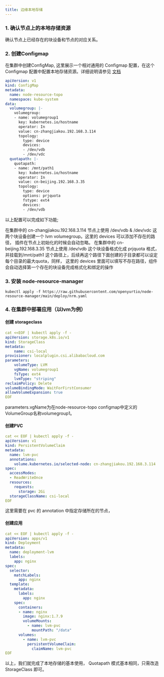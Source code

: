 ```yaml
---
title: 边缘本地存储
---
```


### 1. 确认节点上的本地存储资源

确认节点上已经存在的块设备和节点的对应关系。

### 2. 创建Configmap

在集群中创建ConfigMap, 这里展示一个相对通用的 Configmap 配置，在这个Configmap 配置中配置本地存储资源。详细说明请参见 [文档](https://github.com/openyurtio/node-resource-manager/blob/main/docs/configmap.zh.md)

```yaml
apiVersion: v1
kind: ConfigMap
metadata:
  name: node-resource-topo
  namespace: kube-system
data:
  volumegroup: |-
    volumegroup:
    - name: volumegroup1
      key: kubernetes.io/hostname
      operator: In
      value: cn-zhangjiakou.192.168.3.114
      topology:
        type: device
        devices:
        - /dev/vdb
        - /dev/vdc
  quotapath: |-
    quotapath:
    - name: /mnt/path1
      key: kubernetes.io/hostname
      operator: In
      value: cn-beijing.192.168.3.35
      topology:
        type: device
        options: prjquota
        fstype: ext4
        devices:
        - /dev/vdb
```

以上配置可以完成如下功能;

在集群中的 cn-zhangjiakou.192.168.3.114 节点上使用 /dev/vdb & /dev/vdc 这两个块设备创建一个 lvm volumegroup。这里的 devices 可以添加不存在的路径， 插件在节点上初始化的时候会自动忽略。
在集群中的 cn-beijing.192.168.3.35 节点上使用 /dev/vdb 这个块设备格式化成 prjquota 格式，并挂载到/mnt/path1 这个路径上，后续再这个路径下面创建的子目录都可以设定每个目录的最大quota，同样， 这里的 devices 里面可以填写不存在路径，组件会自动选择第一个存在的块设备完成格式化和绑定的操作

### 3. 安装 node-resource-manager

```shell
kubectl apply -f https://raw.githubusercontent.com/openyurtio/node-resource-manager/main/deploy/nrm.yaml
```

### 4. 在集群中部署应用（以lvm为例）

#### 创建 storageclass

```yaml
cat <<EOF | kubectl apply -f -
apiVersion: storage.k8s.io/v1
kind: StorageClass
metadata:
    name: csi-local
provisioner: localplugin.csi.alibabacloud.com
parameters:
    volumeType: LVM
    vgName: volumegroup1
    fsType: ext4
    lvmType: "striping"
reclaimPolicy: Delete
volumeBindingMode: WaitForFirstConsumer
allowVolumeExpansion: true
EOF
```

parameters.vgName为在node-resource-topo configmap中定义的VolumeGroup名称volumegroup1。

#### 创建PVC

```yaml
cat << EOF | kubectl apply -f -
apiVersion: v1
kind: PersistentVolumeClaim
metadata:
  name: lvm-pvc
  annotations:
    volume.kubernetes.io/selected-node: cn-zhangjiakou.192.168.3.114
spec:
  accessModes:
  - ReadWriteOnce
  resources:
    requests:
      storage: 2Gi
  storageClassName: csi-local
EOF
```

这里需要在 pvc 的 annotation 中指定存储所在的节点，

#### 创建应用

```yaml
cat << EOF | kubectl apply -f -
apiVersion: apps/v1
kind: Deployment
metadata:
  name: deployment-lvm
  labels:
    app: nginx
spec:
  selector:
    matchLabels:
      app: nginx
  template:
    metadata:
      labels:
        app: nginx
    spec:
      containers:
      - name: nginx
        image: nginx:1.7.9
        volumeMounts:
          - name: lvm-pvc
            mountPath: "/data"
      volumes:
        - name: lvm-pvc
          persistentVolumeClaim:
            claimName: lvm-pvc
EOF
```

以上，我们就完成了本地存储的基本使用， Quotapath 模式基本相同，只需改造 StorageClass 即可。
